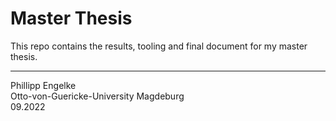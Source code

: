 #  Master Thesis

This repo contains the results, tooling and final document for my master thesis.  

---- 
Phillipp Engelke<br>
Otto-von-Guericke-University Magdeburg<br>
09.2022